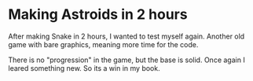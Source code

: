 # Making Astroids in 2 hours
 
After making Snake in 2 hours, I wanted to test myself again. 
Another old game with bare graphics, meaning more time for the code. 

There is no "progression" in the game, but the base is solid.
Once again I leared something new. So its a win in my book.
